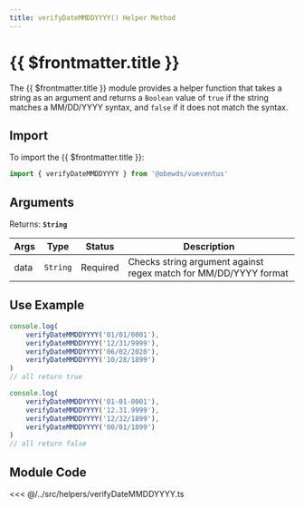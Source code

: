 ```yaml
---
title: verifyDateMMDDYYYY() Helper Method
---
```



<script setup>
    import DocsPackageVersion from '../../../src/views/compos/DocsPackageVersion.vue'
</script>



# {{ $frontmatter.title }}

The {{ $frontmatter.title }} module provides a helper function that takes a string as an argument and returns a `Boolean` value of `true` if the string matches a MM/DD/YYYY syntax, and `false` if it does not match the syntax.








## Import

To import the {{ $frontmatter.title }}:

```javascript
import { verifyDateMMDDYYYY } from '@obewds/vueventus'
```











## Arguments

Returns: **`String`**  

| Args  | Type     | Status   | Description |
|-------|:--------:|:--------:|-------------|
| data  | `String` | Required | Checks string argument against regex match for MM/DD/YYYY format |











## Use Example

```javascript
console.log(
    verifyDateMMDDYYYY('01/01/0001'),
    verifyDateMMDDYYYY('12/31/9999'),
    verifyDateMMDDYYYY('06/02/2020'),
    verifyDateMMDDYYYY('10/28/1899')
)
// all return true

console.log(
    verifyDateMMDDYYYY('01-01-0001'),
    verifyDateMMDDYYYY('12.31.9999'),
    verifyDateMMDDYYYY('12/32/1899'),
    verifyDateMMDDYYYY('00/01/1899')
)
// all return false
```









## Module Code

<<< @/../src/helpers/verifyDateMMDDYYYY.ts






<DocsPackageVersion/>